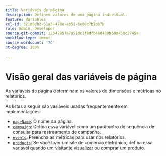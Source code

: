 ```yaml
---
title: Variáveis de página
description: Definem valores de uma página individual.
feature: Variables
exl-id: 321d0db2-61a3-478e-ab51-8e06c7b2bb7b
role: Admin, Developer
source-git-commit: 12347957a7a51dc1f8dfb46d489b59a450c2745a
workflow-type: tm+mt
source-wordcount: '70'
ht-degree: 100%

---
```


# Visão geral das variáveis de página

As variáveis de página determinam os valores de dimensões e métricas no relatórios.

As listas a seguir são variáveis usadas frequentemente em implementações:

* [`pageName`](pagename.md): O nome da página.
* [`campaign`](campaign.md): Defina essa variável como um parâmetro de sequência de consulta para rastreamento de campanha.
* [`events`](events/events-overview.md): Preencha as métricas para usar nos relatórios.
* [`products`](products.md): Se você tiver um site de comércio eletrônico, defina essa variável quando um visitante visualizar ou comprar um produto.
